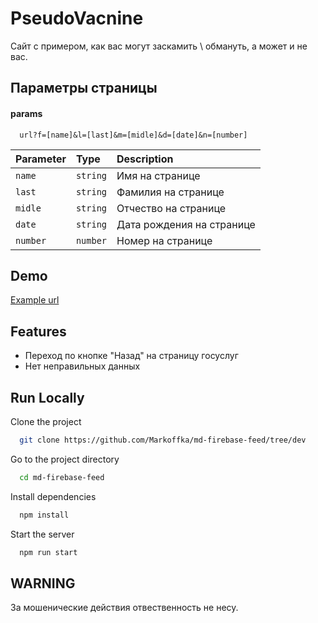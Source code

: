 # PseudoVacnine

Сайт с примером, как вас могут заскамить \ обмануть, а может и не вас.

## Параметры страницы

#### params

```curl
  url?f=[name]&l=[last]&m=[midle]&d=[date]&n=[number]
```

| Parameter | Type     | Description               |
| :-------- | :------- | :------------------------ |
| `name`    | `string` | Имя на странице           |
| `last`    | `string` | Фамилия на странице       |
| `midle`   | `string` | Отчество на странице      |
| `date`    | `string` | Дата рождения на странице |
| `number`  | `number` | Номер на странице         |

## Demo

[Example url](https://md-firebase-feed.vercel.app/)

## Features

- Переход по кнопке "Назад" на страницу госуслуг
- Нет неправильных данных

## Run Locally

Clone the project

```bash
  git clone https://github.com/Markoffka/md-firebase-feed/tree/dev
```

Go to the project directory

```bash
  cd md-firebase-feed
```

Install dependencies

```bash
  npm install
```

Start the server

```bash
  npm run start
```

## WARNING

За мошенические действия отвественность не несу.
